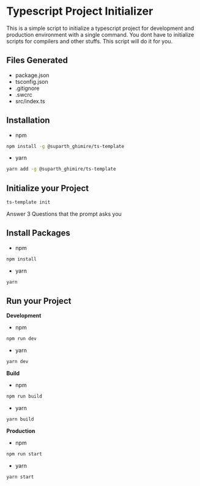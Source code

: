 # Typescript Project Initializer

This is a simple script to initialize a typescript project for development and production environment with a single command. You dont have to initialize scripts for compilers and other stuffs. This script will do it for you.

## Files Generated

- package.json
- tsconfig.json
- .gitignore
- .swcrc
- src/index.ts

## Installation

- npm

```bash
npm install -g @suparth_ghimire/ts-template
```

- yarn

```bash
yarn add -g @suparth_ghimire/ts-template
```

## Initialize your Project

```bash
ts-template init
```

Answer 3 Questions that the prompt asks you

## Install Packages

- npm

```bash
npm install
```

- yarn

```bash
yarn
```

## Run your Project

**Development**

- npm

```bash
npm run dev
```

- yarn

```bash
yarn dev
```

**Build**

- npm

```bash
npm run build
```

- yarn

```bash
yarn build
```

**Production**

- npm

```bash
npm run start
```

- yarn

```bash
yarn start
```
